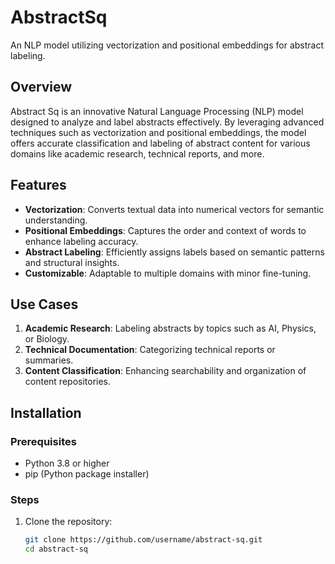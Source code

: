 # AbstractSq

An NLP model utilizing vectorization and positional embeddings for abstract labeling.  

## Overview  
Abstract Sq is an innovative Natural Language Processing (NLP) model designed to analyze and label abstracts effectively. By leveraging advanced techniques such as vectorization and positional embeddings, the model offers accurate classification and labeling of abstract content for various domains like academic research, technical reports, and more.  

## Features  
- **Vectorization**: Converts textual data into numerical vectors for semantic understanding.  
- **Positional Embeddings**: Captures the order and context of words to enhance labeling accuracy.  
- **Abstract Labeling**: Efficiently assigns labels based on semantic patterns and structural insights.  
- **Customizable**: Adaptable to multiple domains with minor fine-tuning.  

## Use Cases  
1. **Academic Research**: Labeling abstracts by topics such as AI, Physics, or Biology.  
2. **Technical Documentation**: Categorizing technical reports or summaries.  
3. **Content Classification**: Enhancing searchability and organization of content repositories.  

## Installation  
### Prerequisites  
- Python 3.8 or higher  
- pip (Python package installer)  

### Steps  
1. Clone the repository:  
   ```bash  
   git clone https://github.com/username/abstract-sq.git  
   cd abstract-sq  
